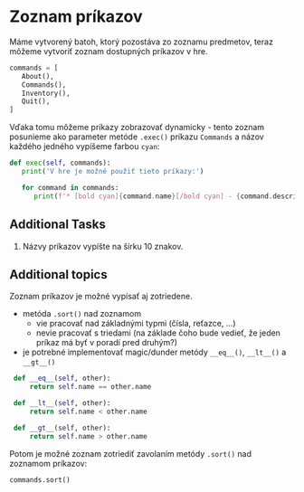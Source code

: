 # Zoznam príkazov

Máme vytvorený batoh, ktorý pozostáva zo zoznamu predmetov, teraz môžeme vytvoriť zoznam dostupných príkazov v
hre.

```python
commands = [
   About(),
   Commands(),
   Inventory(),
   Quit(),
]
```

Vďaka tomu môžeme príkazy zobrazovať dynamicky - tento zoznam posunieme ako parameter metóde `.exec()`
príkazu `Commands` a názov každého jedného vypíšeme farbou `cyan`:

```python
def exec(self, commands):
   print('V hre je možné použiť tieto príkazy:')

   for command in commands:
      print(f'* [bold cyan]{command.name}[/bold cyan] - {command.description}')
```


## Additional Tasks

1. Názvy príkazov vypíšte na šírku 10 znakov.


## Additional topics

Zoznam príkazov je možné vypísať aj zotriedene.

* metóda `.sort()` nad zoznamom
  * vie pracovať nad základnými typmi (čísla, reťazce, ...)
  * nevie pracovať s triedami (na základe čoho bude vedieť, že jeden príkaz má byť v poradí pred druhým?)
* je potrebné implementovať magic/dunder metódy `__eq__()`, `__lt__()` a `__gt__()`

```python
 def __eq__(self, other):
     return self.name == other.name

 def __lt__(self, other):
     return self.name < other.name

 def __gt__(self, other):
     return self.name > other.name
```

Potom je možné zoznam zotriediť zavolaním metódy `.sort()` nad zoznamom príkazov:

```python
commands.sort()
```
